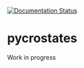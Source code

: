 [![Documentation Status](https://readthedocs.org/projects/pycrostates/badge/?version=latest)](https://pycrostates.readthedocs.io/en/latest/?badge=latest)

# pycrostates

Work in progress
